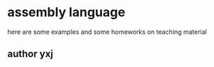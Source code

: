 # assembly language

<p>here are some examples and some homeworks on teaching material</p>
<h2>author yxj</h2>
